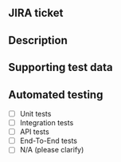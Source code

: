 ## JIRA ticket
<!-- JIRA ticket !-->

## Description
<!-- Please describe what has been changed and why. Please add anything that can help the reviewer(s) to understand the context of the change !-->

## Supporting test data
<!-- This section could include screenshot, gifs or other supporting material that demonstrates the code works as expected !-->

## Automated testing
<!-- What type of test automation is included as part of this PR to ensure that the change is working as expected? !-->
- [ ] Unit tests
- [ ] Integration tests
- [ ] API tests
- [ ] End-To-End tests
- [ ] N/A (please clarify)